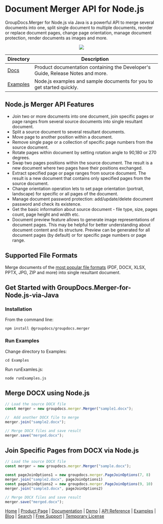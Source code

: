 # Document Merger API for Node.js

GroupDocs.Merger for Node.js via Java is a powerful API to merge several documents into one, split single document to multiple documents, reorder or replace document pages, change page orientation, manage document protection, render documents as images and more.

<p align="center">
  <a title="Download GitHub examples of GroupDocs.Merger examples, plugins and showcase projects for Node.js via Java" href="https://github.com/groupdocs-merger/GroupDocs.Merger-for-Node.js-via-Java/archive/master.zip"> 
    <img src="https://raw.github.com/AsposeExamples/java-examples-dashboard/master/images/downloadZip-Button-Large.png" />
  </a>
</p>

Directory | Description
--------- | -----------
[Docs](https://docs.groupdocs.com/merger/nodejs-java/)  | Product documentation containing the Developer's Guide, Release Notes and more.
[Examples](https://github.com/groupdocs-merger/GroupDocs.Merger-for-Node.js-via-Java/tree/master/Examples)  | Node.js examples and sample documents for you to get started quickly.


## Node.js Merger API Features 
- Join two or more documents into one document, join specific pages or page ranges from several source documents into single resultant document.
- Split a source document to several resultant documents.
- Move page to another position within a document.
- Remove single page or a collection of specific page numbers from the source document.
- Rotate pages within document by setting rotation angle to 90,180 or 270 degrees.
- Swap two pages positions within the source document. The result is a new document where two pages have their positions exchanged.
- Extract specified page or page ranges from source document. The result is a new document that contains only specified pages from the source document.
- Change orientation operation lets to set page orientation (portrait, landscape) for specific or all pages of the document.
- Manage document password protection: add/update/delete document password and check its existence.
- Get the basic information about source document - file type, size, pages count, page height and width etc.
- Document preview feature allows to generate image representations of document pages. This may be helpful for better understanding about document content and its structure. Preview can be generated for all document pages (by default) or for specific page numbers or page range.

## Supported File Formats
Merge documents of the [most popular file formats](https://docs.groupdocs.com/merger/nodejs-java/supported-document-formats/) (PDF, DOCX, XLSX, PPTX, JPG, ZIP and more) into single resultant document.

## Get Started with GroupDocs.Merger-for-Node.js-via-Java
### Installation

From the command line:

	npm install @groupdocs/groupdocs.merger

### Run Examples

Change directory to Examples:

	cd Examples

Run runExamles.js:

	node runExamples.js


## Merge DOCX using Node.js

```js
// Load the source DOCX file
const merger = new groupdocs.merger.Merger("sample1.docx");

//  Add another DOCX file to merge
merger.join("sample2.docx");

// Merge DOCX files and save result
merger.save("merged.docx");
```

## Join Specific Pages from DOCX via Node.js

```js
// Load the source DOCX file
const merger = new groupdocs.merger.Merger("sample.docx");

const pageJoinOptions1 = new groupdocs.merger.PageJoinOptions(7, 8)
merger.join("sample2.docx", pageJoinOptions1)
const pageJoinOptions2 = new groupdocs.merger.PageJoinOptions(9, 10)
merger.join("sample3.docx", pageJoinOptions2)

// Merge DOCX files and save result
merger.save("merged.docx");
```

[Home](https://www.groupdocs.com/) | [Product Page](https://products.groupdocs.com/merger/java) | [Documentation](https://docs.groupdocs.com/merger/java/) | [Demo](https://products.groupdocs.app/merger/family) | [API Reference](https://apireference.groupdocs.com/java/merger) | [Examples](https://github.com/groupdocs-merger/GroupDocs.Merger-for-Java/tree/master/Examples) | [Blog](https://blog.groupdocs.com/category/merger/) | [Search](https://search.groupdocs.com/) | [Free Support](https://forum.groupdocs.com/c/merger) | [Temporary License](https://purchase.groupdocs.com/temporary-license)